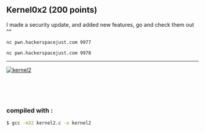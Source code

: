 Kernel0x2 (200 points)
----------------------------------------
I made a security update, and added new features, go and check them out ^^

`nc pwn.hackerspacejust.com 9977`

`nc pwn.hackerspacejust.com 9978`

----------------------------------------

[![kernel2][1]][1_url]

[1]: https://img.shields.io/badge/-kernel2-blue?style=for-the-badge&logo=

[1_url]: kernel


<br>
<br>
<br>

### compiled with :

```bash
$ gcc -m32 kernel2.c -o kernel2
```